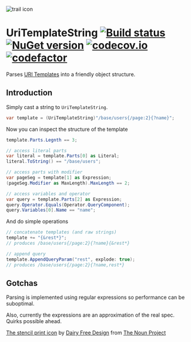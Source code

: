 ![trail icon](https://raw.githubusercontent.com/tpluscode/UriTemplateString/master/assets/noun_690990.png)

# UriTemplateString [![Build status][av-badge]][build] [![NuGet version][nuget-badge]][nuget-link] [![codecov.io][cov-badge]][cov-link] [![codefactor][codefactor-badge]][codefactor-link]

Parses [URI Templates](https://tools.ietf.org/html/rfc6570) into a friendly object structure. 

## Introduction

Simply cast a string to `UriTemplateString`.

``` c#
var template = (UriTemplateString)"/base/users{/page:2}{?name}";
```

Now you can inspect the structure of the template


``` c#
template.Parts.Legnth == 3;

// access literal parts
var literal = template.Parts[0] as Literal;
literal.ToString() == "/base/users";

// access parts with modifier
var pageSeg = template[1] as Expression;
(pageSeg.Modifier as MaxLength).MaxLength == 2;

// access variables and operator
var query = template.Parts[2] as Expression;
query.Operator.Equals(Operator.QueryComponent);
query.Variables[0].Name == "name";
```

And do simple operations

``` c#
// concatenate templates (and raw strings)
template += "{&rest*}";
// produces /base/users{/page:2}{?name}{&rest*}

// append query
template.AppendQueryParam("rest", explode: true);
// produces /base/users{/page:2}{?name,rest*}
```

## Gotchas

Parsing is implemented using regular expressions so performance can be suboptimal.

Also, currently the expressions are an approximation of the real spec. Quirks possible ahead.

[The stencil print icon](https://thenounproject.com/term/stencil-print/690990) by [Dairy Free Design](https://thenounproject.com/emmaihall/) from [The Noun Project](http://thenounproject.com/)

[av-badge]: https://ci.appveyor.com/api/projects/status/je1g2h91wy7nas8q/branch/master?svg=true
[build]: https://ci.appveyor.com/project/tpluscode78631/uritemplatestring/branch/master
[nuget-badge]: https://badge.fury.io/nu/UriTemplateString.svg
[nuget-link]: https://badge.fury.io/nu/UriTemplateString
[cov-badge]: https://codecov.io/github/tpluscode/UriTemplateString/coverage.svg?branch=master
[cov-link]: https://codecov.io/github/tpluscode/UriTemplateString?branch=master
[codefactor-badge]: https://www.codefactor.io/repository/github/tpluscode/UriTemplateString/badge/master
[codefactor-link]: https://www.codefactor.io/repository/github/tpluscode/UriTemplateString/overview/master
